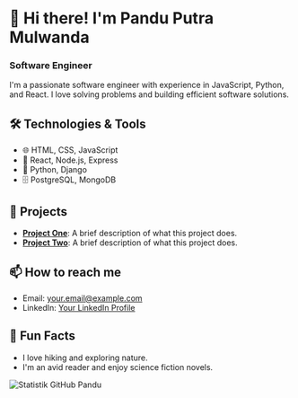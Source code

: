 # 👋 Hi there! I'm **Pandu Putra Mulwanda**
### Software Engineer

I'm a passionate software engineer with experience in JavaScript, Python, and React. I love solving problems and building efficient software solutions.

## 🛠️ Technologies & Tools
- 🌐 HTML, CSS, JavaScript
- 🔧 React, Node.js, Express
- 🐍 Python, Django
- 🗄️ PostgreSQL, MongoDB

## 🚀 Projects
- [**Project One**](link-to-your-project): A brief description of what this project does.
- [**Project Two**](link-to-your-project): A brief description of what this project does.

## 📫 How to reach me
- Email: [your.email@example.com](mailto:your.email@example.com)
- LinkedIn: [Your LinkedIn Profile](your-linkedin-url)

## 🎉 Fun Facts
- I love hiking and exploring nature.
- I'm an avid reader and enjoy science fiction novels.

![Statistik GitHub Pandu](https://github-readme-stats.vercel.app/api?username=panduwnda&show_icons=true&theme=radical&count_private=true)
